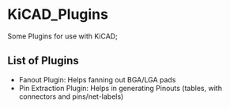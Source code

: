 # KiCAD_Plugins
Some Plugins for use with KiCAD;

## List of Plugins
+ Fanout Plugin: Helps fanning out BGA/LGA pads
+ Pin Extraction Plugin: Helps in generating Pinouts (tables, with connectors and pins/net-labels)
